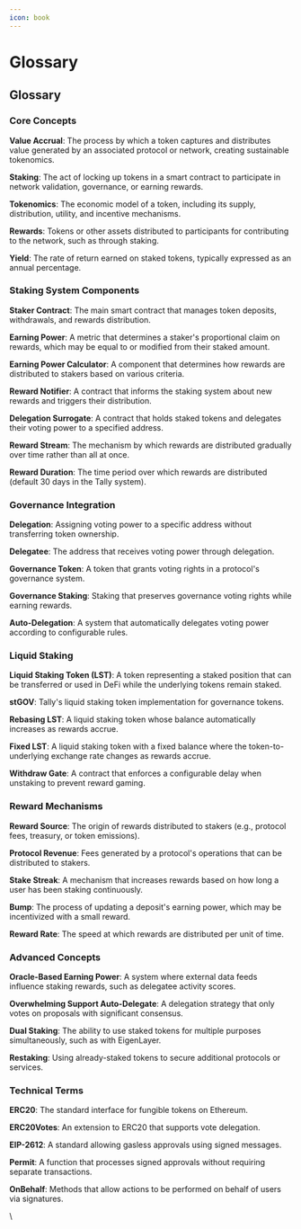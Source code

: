 ```yaml
---
icon: book
---
```


# Glossary

## Glossary

### Core Concepts

**Value Accrual**: The process by which a token captures and distributes value generated by an associated protocol or network, creating sustainable tokenomics.

**Staking**: The act of locking up tokens in a smart contract to participate in network validation, governance, or earning rewards.

**Tokenomics**: The economic model of a token, including its supply, distribution, utility, and incentive mechanisms.

**Rewards**: Tokens or other assets distributed to participants for contributing to the network, such as through staking.

**Yield**: The rate of return earned on staked tokens, typically expressed as an annual percentage.

### Staking System Components

**Staker Contract**: The main smart contract that manages token deposits, withdrawals, and rewards distribution.

**Earning Power**: A metric that determines a staker's proportional claim on rewards, which may be equal to or modified from their staked amount.

**Earning Power Calculator**: A component that determines how rewards are distributed to stakers based on various criteria.

**Reward Notifier**: A contract that informs the staking system about new rewards and triggers their distribution.

**Delegation Surrogate**: A contract that holds staked tokens and delegates their voting power to a specified address.

**Reward Stream**: The mechanism by which rewards are distributed gradually over time rather than all at once.

**Reward Duration**: The time period over which rewards are distributed (default 30 days in the Tally system).

### Governance Integration

**Delegation**: Assigning voting power to a specific address without transferring token ownership.

**Delegatee**: The address that receives voting power through delegation.

**Governance Token**: A token that grants voting rights in a protocol's governance system.

**Governance Staking**: Staking that preserves governance voting rights while earning rewards.

**Auto-Delegation**: A system that automatically delegates voting power according to configurable rules.

### Liquid Staking

**Liquid Staking Token (LST)**: A token representing a staked position that can be transferred or used in DeFi while the underlying tokens remain staked.

**stGOV**: Tally's liquid staking token implementation for governance tokens.

**Rebasing LST**: A liquid staking token whose balance automatically increases as rewards accrue.

**Fixed LST**: A liquid staking token with a fixed balance where the token-to-underlying exchange rate changes as rewards accrue.

**Withdraw Gate**: A contract that enforces a configurable delay when unstaking to prevent reward gaming.

### Reward Mechanisms

**Reward Source**: The origin of rewards distributed to stakers (e.g., protocol fees, treasury, or token emissions).

**Protocol Revenue**: Fees generated by a protocol's operations that can be distributed to stakers.

**Stake Streak**: A mechanism that increases rewards based on how long a user has been staking continuously.

**Bump**: The process of updating a deposit's earning power, which may be incentivized with a small reward.

**Reward Rate**: The speed at which rewards are distributed per unit of time.

### Advanced Concepts

**Oracle-Based Earning Power**: A system where external data feeds influence staking rewards, such as delegatee activity scores.

**Overwhelming Support Auto-Delegate**: A delegation strategy that only votes on proposals with significant consensus.

**Dual Staking**: The ability to use staked tokens for multiple purposes simultaneously, such as with EigenLayer.

**Restaking**: Using already-staked tokens to secure additional protocols or services.

### Technical Terms

**ERC20**: The standard interface for fungible tokens on Ethereum.

**ERC20Votes**: An extension to ERC20 that supports vote delegation.

**EIP-2612**: A standard allowing gasless approvals using signed messages.

**Permit**: A function that processes signed approvals without requiring separate transactions.

**OnBehalf**: Methods that allow actions to be performed on behalf of users via signatures.

\
